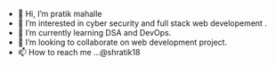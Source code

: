- 👋 Hi, I’m pratik mahalle
- 👀 I’m interested in cyber security and full stack web developement .
- 🌱 I’m currently learning DSA and DevOps.
- 💞️ I’m looking to collaborate on web development project.
- 📫 How to reach me ...@shratik18

<!---
shratik018/shratik018 is a ✨ special ✨ repository because its `README.md` (this file) appears on your GitHub profile.
You can click the Preview link to take a look at your changes.
--->
